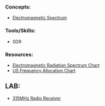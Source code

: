 ### Concepts:
- [Electromagnetic Spectrum](https://science.nasa.gov/ems/)
                 
### Tools/Skills:
- SDR 

### Resources:
- [Electromagnetic Radiation Spectrum Chart](https://arena-attachments.s3.amazonaws.com/5573314/8fef4e5e64dca7f264c3889156bb01e7.pdf)
- [US Frequency Allocation Chart](https://arena-attachments.s3.amazonaws.com/5573544/b8dab60c108ddc2398fdb1ea89d67795.pdf)            

## LAB:
- [315MHz Radio Receiver](https://www.adafruit.com/product/1096)
